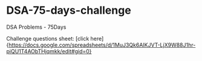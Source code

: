 # DSA-75-days-challenge
DSA Problems - 75Days

Challenge questions sheet: [click here]{https://docs.google.com/spreadsheets/d/1MuJ3Qk6AIKJVT-LjX9W88J1hr-piQU1T4AObTHjqmkk/edit#gid=0}
